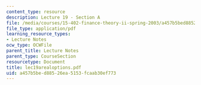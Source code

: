 ```yaml
---
content_type: resource
description: Lecture 19 - Section A
file: /media/courses/15-402-finance-theory-ii-spring-2003/a457b5bed88526ea5153fcaab30ef773_lec19arealoptions.pdf
file_type: application/pdf
learning_resource_types:
- Lecture Notes
ocw_type: OCWFile
parent_title: Lecture Notes
parent_type: CourseSection
resourcetype: Document
title: lec19arealoptions.pdf
uid: a457b5be-d885-26ea-5153-fcaab30ef773
---
```


